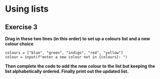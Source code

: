 # Using lists
## Exercise 3

**Drag in these two lines (in this order) to set up a colours list and a new colour choice**

```
colours = ["blue", "green", "indigo", "red", "yellow"]
colour = input(f"enter a new colour not in {colours}: ")
```

**Then complete the code to add the new colour to the list but keeping the list alphabetically ordered. Finally print out the updated list.**

